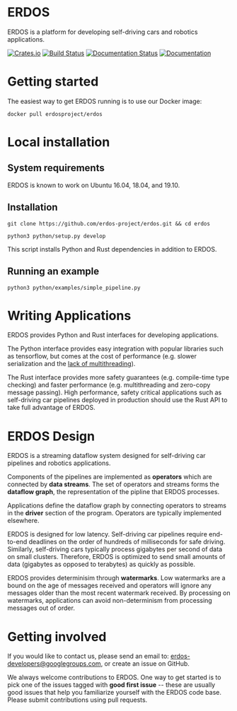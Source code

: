 # ERDOS

ERDOS is a platform for developing self-driving cars and robotics applications.

[![Crates.io][crates-badge]][crates-url]
[![Build Status](https://travis-ci.org/erdos-project/erdos.svg)](https://travis-ci.org/erdos-project/erdos)
[![Documentation Status](https://readthedocs.org/projects/erdos/badge/?version=latest)](https://erdos.readthedocs.io/en/latest/?badge=latest)
[![Documentation](https://docs.rs/erdos/badge.svg)](https://docs.rs/erdos/0.2.0/erdos/)

[crates-badge]: https://img.shields.io/crates/v/erdos.svg
[crates-url]: https://crates.io/crates/erdos

# Getting started

The easiest way to get ERDOS running is to use our Docker image:

```console
docker pull erdosproject/erdos
```

# Local installation

## System requirements

ERDOS is known to work on Ubuntu 16.04, 18.04, and 19.10.

## Installation

```console
git clone https://github.com/erdos-project/erdos.git && cd erdos

python3 python/setup.py develop
```

This script installs Python and Rust dependencies in addition to ERDOS.

## Running an example

```console
python3 python/examples/simple_pipeline.py
```

# Writing Applications

ERDOS provides Python and Rust interfaces for developing applications.

The Python interface provides easy integration with popular libraries
such as tensorflow, but comes at the cost of performance
(e.g. slower serialization and the [lack of multithreading](https://wiki.python.org/moin/GlobalInterpreterLock)).

The Rust interface provides more safety guarantees
(e.g. compile-time type checking) and faster performance
(e.g. multithreading and zero-copy message passing).
High performance, safety critical applications such as
self-driving car pipelines deployed in production should use the
Rust API to take full advantage of ERDOS.

# ERDOS Design

ERDOS is a streaming dataflow system designed for self-driving car
pipelines and robotics applications.

Components of the pipelines are implemented as **operators** which
are connected by **data streams**. The set of operators and streams
forms the **dataflow graph**, the representation of the pipline that
ERDOS processes.

Applications define the dataflow graph by connecting operators to streams
in the **driver** section of the program. Operators are typically
implemented elsewhere.

ERDOS is designed for low latency. Self-driving car pipelines require
end-to-end deadlines on the order of hundreds of milliseconds for safe
driving. Similarly, self-driving cars typically process gigabytes per
second of data on small clusters. Therefore, ERDOS is optimized to
send small amounts of data (gigabytes as opposed to terabytes)
as quickly as possible.

ERDOS provides determinisim through **watermarks**. Low watermarks
are a bound on the age of messages received and operators will ignore
any messages older than the most recent watermark received. By processing
on watermarks, applications can avoid non-determinism from processing
messages out of order.

# Getting involved

If you would like to contact us, please send an email to:
erdos-developers@googlegroups.com, or create an issue on GitHub.

We always welcome contributions to ERDOS. One way to get started is to
pick one of the issues tagged with **good first issue** -- these are usually good issues that help you familiarize yourself with the ERDOS
code base. Please submit contributions using pull requests.
